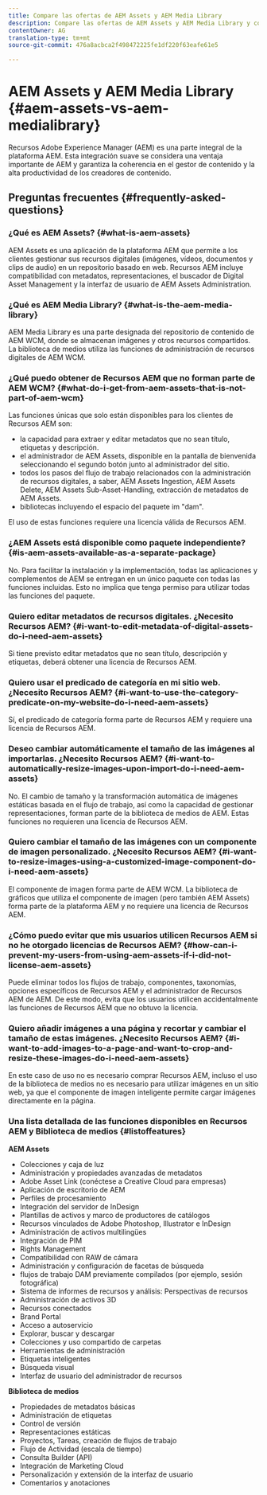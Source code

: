 ```yaml
---
title: Compare las ofertas de AEM Assets y AEM Media Library
description: Compare las ofertas de AEM Assets y AEM Media Library y conozca las diferencias.
contentOwner: AG
translation-type: tm+mt
source-git-commit: 476a8acbca2f498472225fe1df220f63eafe61e5

---
```



# AEM Assets y AEM Media Library {#aem-assets-vs-aem-medialibrary}

Recursos Adobe Experience Manager (AEM) es una parte integral de la plataforma AEM. Esta integración suave se considera una ventaja importante de AEM y garantiza la coherencia en el gestor de contenido y la alta productividad de los creadores de contenido.

## Preguntas frecuentes {#frequently-asked-questions}

### ¿Qué es AEM Assets? {#what-is-aem-assets}

AEM Assets es una aplicación de la plataforma AEM que permite a los clientes gestionar sus recursos digitales (imágenes, vídeos, documentos y clips de audio) en un repositorio basado en web. Recursos AEM incluye compatibilidad con metadatos, representaciones, el buscador de Digital Asset Management y la interfaz de usuario de AEM Assets Administration.

### ¿Qué es AEM Media Library? {#what-is-the-aem-media-library}

AEM Media Library es una parte designada del repositorio de contenido de AEM WCM, donde se almacenan imágenes y otros recursos compartidos. La biblioteca de medios utiliza las funciones de administración de recursos digitales de AEM WCM.

### ¿Qué puedo obtener de Recursos AEM que no forman parte de AEM WCM? {#what-do-i-get-from-aem-assets-that-is-not-part-of-aem-wcm}

Las funciones únicas que solo están disponibles para los clientes de Recursos AEM son:

* la capacidad para extraer y editar metadatos que no sean título, etiquetas y descripción.
* el administrador de AEM Assets, disponible en la pantalla de bienvenida seleccionando el segundo botón junto al administrador del sitio.
* todos los pasos del flujo de trabajo relacionados con la administración de recursos digitales, a saber, AEM Assets Ingestion, AEM Assets Delete, AEM Assets Sub-Asset-Handling, extracción de metadatos de AEM Assets.
* bibliotecas incluyendo el espacio del paquete im &quot;dam&quot;.

El uso de estas funciones requiere una licencia válida de Recursos AEM.

### ¿AEM Assets está disponible como paquete independiente? {#is-aem-assets-available-as-a-separate-package}

No. Para facilitar la instalación y la implementación, todas las aplicaciones y complementos de AEM se entregan en un único paquete con todas las funciones incluidas. Esto no implica que tenga permiso para utilizar todas las funciones del paquete.

### Quiero editar metadatos de recursos digitales. ¿Necesito Recursos AEM? {#i-want-to-edit-metadata-of-digital-assets-do-i-need-aem-assets}

Si tiene previsto editar metadatos que no sean título, descripción y etiquetas, deberá obtener una licencia de Recursos AEM.

### Quiero usar el predicado de categoría en mi sitio web. ¿Necesito Recursos AEM? {#i-want-to-use-the-category-predicate-on-my-website-do-i-need-aem-assets}

Sí, el predicado de categoría forma parte de Recursos AEM y requiere una licencia de Recursos AEM.

### Deseo cambiar automáticamente el tamaño de las imágenes al importarlas. ¿Necesito Recursos AEM? {#i-want-to-automatically-resize-images-upon-import-do-i-need-aem-assets}

No. El cambio de tamaño y la transformación automática de imágenes estáticas basada en el flujo de trabajo, así como la capacidad de gestionar representaciones, forman parte de la biblioteca de medios de AEM. Estas funciones no requieren una licencia de Recursos AEM.

### Quiero cambiar el tamaño de las imágenes con un componente de imagen personalizado. ¿Necesito Recursos AEM? {#i-want-to-resize-images-using-a-customized-image-component-do-i-need-aem-assets}

El componente de imagen forma parte de AEM WCM. La biblioteca de gráficos que utiliza el componente de imagen (pero también AEM Assets) forma parte de la plataforma AEM y no requiere una licencia de Recursos AEM.

### ¿Cómo puedo evitar que mis usuarios utilicen Recursos AEM si no he otorgado licencias de Recursos AEM? {#how-can-i-prevent-my-users-from-using-aem-assets-if-i-did-not-license-aem-assets}

Puede eliminar todos los flujos de trabajo, componentes, taxonomías, opciones específicos de Recursos AEM y el administrador de Recursos AEM de AEM. De este modo, evita que los usuarios utilicen accidentalmente las funciones de Recursos AEM que no obtuvo la licencia.

### Quiero añadir imágenes a una página y recortar y cambiar el tamaño de estas imágenes. ¿Necesito Recursos AEM? {#i-want-to-add-images-to-a-page-and-want-to-crop-and-resize-these-images-do-i-need-aem-assets}

En este caso de uso no es necesario comprar Recursos AEM, incluso el uso de la biblioteca de medios no es necesario para utilizar imágenes en un sitio web, ya que el componente de imagen inteligente permite cargar imágenes directamente en la página.

### Una lista detallada de las funciones disponibles en Recursos AEM y Biblioteca de medios {#listoffeatures}

**AEM Assets**

* Colecciones y caja de luz
* Administración y propiedades avanzadas de metadatos
* Adobe Asset Link (conéctese a Creative Cloud para empresas)
* Aplicación de escritorio de AEM
* Perfiles de procesamiento
* Integración del servidor de InDesign
* Plantillas de activos y marco de productores de catálogos
* Recursos vinculados de Adobe Photoshop, Illustrator e InDesign
* Administración de activos multilingües
* Integración de PIM
* Rights Management
* Compatibilidad con RAW de cámara
* Administración y configuración de facetas de búsqueda
* flujos de trabajo DAM previamente compilados (por ejemplo, sesión fotográfica)
* Sistema de informes de recursos y análisis: Perspectivas de recursos
* Administración de activos 3D
* Recursos conectados
* Brand Portal
* Acceso a autoservicio
* Explorar, buscar y descargar
* Colecciones y uso compartido de carpetas
* Herramientas de administración
* Etiquetas inteligentes
* Búsqueda visual
* Interfaz de usuario del administrador de recursos

**Biblioteca de medios**

* Propiedades de metadatos básicas
* Administración de etiquetas
* Control de versión
* Representaciones estáticas
* Proyectos, Tareas, creación de flujos de trabajo
* Flujo de Actividad (escala de tiempo)
* Consulta Builder (API)
* Integración de Marketing Cloud
* Personalización y extensión de la interfaz de usuario
* Comentarios y anotaciones
